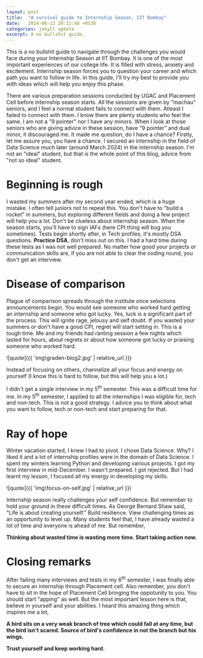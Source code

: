 ```yaml
---
layout: post
title:  "A survival guide to Internship Season, IIT Bombay"
date:   2024-06-13 20:11:48 +0530
categories: jekyll update
excerpt: A no bullshit guide.  
---
```


This is a no bullshit guide to navigate through the challenges you would face during your Internship Season at IIT Bombay. It is one of the most important experiences of our college life. It is filled with stress, anxiety and excitement. Internship season forces you to question your career and which path you want to follow in life. In this guide, I'll try my best to provide you with ideas which will help you enjoy this phase.

There are various preparation sessions conducted by UGAC and Placement Cell before internship season starts. All the sessions are given by "machau" seniors, and I feel a normal student fails to connect with them. Atleast I failed to connect with them. I know there are plenty students who feel the same. I am not a "9 pointer" nor I have any minors. When I look at those seniors who are giving advice in these session, have "9 pointer" and dual minor, it discouraged me. It made me question, do I have a chance? Firstly, let me assure you, you have a chance. I secured an internship in the field of Data Science much later (around March 2024) in the internship season. I'm not an "ideal" student, but that is the whole point of this blog, advice from "not so ideal" student.

# Beginning is rough

I wasted my summers after my second year ended, which is a huge mistake. I often tell juniors not to repeat this. You don't have to "build a rocket" in summers, but exploring different fields and doing a few project will help you a lot. Don't be clueless about internship season. When the season starts, you'll have to sign IAFs (here CPI thing will bug you sometimes). Tests begin shortly after, in Tech profiles, it's mostly DSA questions. **Practice DSA**, don't miss out on this. I had a hard time during these tests as I was not well prepared. No matter how good your projects or communication skills are, if you are not able to clear the coding round, you don't get an interview. 

# Disease of comparison
 
Plague of comparison spreads through the institute once selections announcements begin. You would see someone who worked hard getting an internship and someone who got lucky. Yes, luck is a significant part of the process. This will ignite rage, jelousy and self doubt. If you wasted your summers or don't have a good CPI, regret will start setting in. This is a tough time. Me and my friends had ranting session a few nights which lasted for hours, about regrets or about how someone got lucky or praising someone who worked hard. 

![quote]({{ 'img\graden-blog2.jpg' | relative_url }})

Instead of focusing on others, channelize all your focus and energy on yourself (I know this is hard to follow, but this will help you a lot.)

I didn't get a single interview in my 5<sup>th</sup> semester. This was a difficult time for me. In my 5<sup>th</sup> semester, I applied to all the internships I was eligible for, tech and non-tech. This is not a good strategy. I advice you to think about what you want to follow, tech or non-tech and start preparing for that.

# Ray of hope

Winter vacation started, I knew I had to pivot. I chose Data Science. Why? I liked it and a lot of internship profiles were in the domain of Data Science. I spent my winters learning Python and developing various projects. I got my first interview in mid-December. I wasn't prepared. I got rejected. But I had learnt my lesson, I focused all my energy in developing my skills.

![quote]({{ 'img\focus-on-self.jpg' | relative_url }})

Internship season really challenges your self confidence. But remember to hold your ground in these difficult times. As George Bernard Shaw said, "Life is about creating yourself." Build resilience. View challenging times as an opportunity to level up. Many students feel that, I have already wasted a lot of time and everyone is ahead of me. But remember,

**Thinking about wasted time is wasting more time. Start taking action now.**



# Closing remarks

After failing many interviews and tests in my 6<sup>th</sup> semester, I was finally able to secure an internship through Placement cell. Also remember, you don't have to sit in the hope of Placement Cell bringing the oppotunity to you. You should start "apping" as well. But the most important lesson here is that, believe in yourself and your abilities. I heard this amazing thing which inspires me a lot,

**A bird sits on a very weak branch of tree which could fall at any time, but the bird isn't scared. Source of bird's confidence in not the branch but his wings.**

**Trust yourself and keep working hard.**